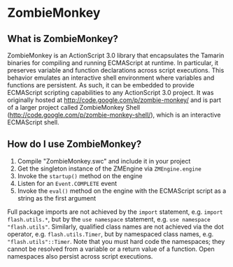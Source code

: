ZombieMonkey
============

What is ZombieMonkey?
---------------------

ZombieMonkey is an ActionScript 3.0 library that encapsulates the Tamarin binaries for compiling and running ECMAScript at runtime. In particular, it preserves variable and function declarations across script executions. This behavior emulates an interactive shell environment where variables and functions are persistent. As such, it can be embedded to provide ECMAScript scripting capabilities to any ActionScript 3.0 project. It was originally hosted at http://code.google.com/p/zombie-monkey/ and is part of a larger project called ZombieMonkey Shell (http://code.google.com/p/zombie-monkey-shell/), which is an interactive ECMAScript shell.

How do I use ZombieMonkey?
--------------------------

1. Compile "ZombieMonkey.swc" and include it in your project
2. Get the singleton instance of the ZMEngine via `ZMEngine.engine`
3. Invoke the `startup()` method on the engine
4. Listen for an `Event.COMPLETE` event
5. Invoke the `eval()` method on the engine with the ECMAScript script as a string as the first argument

Full package imports are not achieved by the `import` statement, e.g. `import flash.utils.*`, but by the `use namespace` statement, e.g. `use namespace "flash.utils"`. Similarly, qualified class names are not achieved via the dot operator, e.g. `flash.utils.Timer`, but by namespaced class names, e.g. `"flash.utils"::Timer`. Note that you must hard code the namespaces; they cannot be resolved from a variable or a return value of a function. Open namespaces also persist across script executions.
